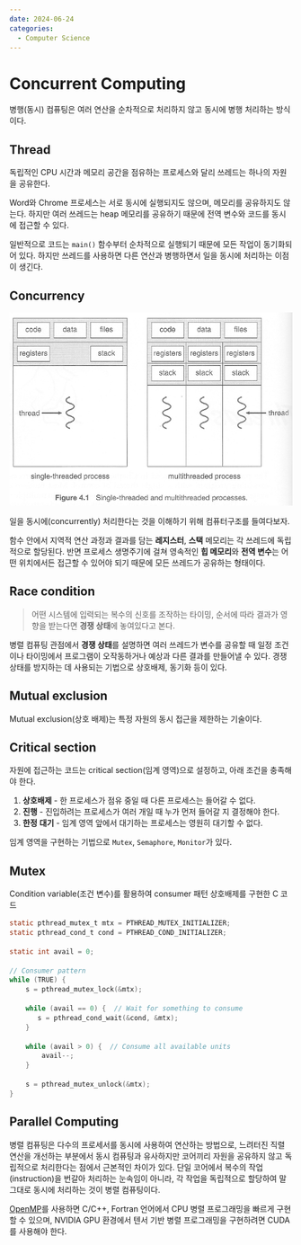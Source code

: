 ```yaml
---
date: 2024-06-24 
categories:
  - Computer Science
---
```


# Concurrent Computing

병행(동시) 컴퓨팅은 여러 연산을 순차적으로 처리하지 않고 동시에 병행 처리하는 방식이다.

<!-- more -->

## Thread

독립적인 CPU 시간과 메모리 공간을 점유하는 프로세스와 달리 쓰레드는 하나의 자원을 공유한다.

Word와 Chrome 프로세스는 서로 동시에 실행되지도 않으며, 메모리를 공유하지도 않는다. 하지만 여러 쓰레드는 heap 메모리를 공유하기 때문에 전역 변수와 코드를 동시에 접근할 수 있다.

일반적으로 코드는 `main()` 함수부터 순차적으로 실행되기 때문에 모든 작업이 동기화되어 있다. 하지만 쓰레드를 사용하면 다른 연산과 병행하면서 일을 동시에 처리하는 이점이 생긴다.

## Concurrency

![Figure demonstrating single-threaded and multi-threaded processes](../assets/fig1.png)

일을 동시에(concurrently) 처리한다는 것을 이해하기 위해 컴퓨터구조를 들여다보자.

함수 안에서 지역적 연산 과정과 결과를 담는 **레지스터**, **스택** 메모리는 각 쓰레드에 독립적으로 할당된다. 반면 프로세스 생명주기에 걸쳐 영속적인 **힙 메모리**와 **전역 변수**는 어떤 위치에서든 접근할 수 있어야 되기 때문에 모든 쓰레드가 공유하는 형태이다.

## Race condition

> 어떤 시스템에 입력되는 복수의 신호를 조작하는 타이밍, 순서에 따라 결과가 영향을 받는다면 **경쟁 상태**에 놓여있다고 본다.
> 

병렬 컴퓨팅 관점에서 **경쟁 상태**를 설명하면 여러 쓰레드가 변수를 공유할 때 일정 조건이나 타이밍에서 프로그램이 오작동하거나 예상과 다른 결과를 만들어낼 수 있다. 경쟁 상태를 방지하는 데 사용되는 기법으로 상호배제, 동기화 등이 있다.

## Mutual exclusion

Mutual exclusion(상호 배제)는 특정 자원의 동시 접근을 제한하는 기술이다.

## Critical section

자원에 접근하는 코드는 critical section(임계 영역)으로 설정하고, 아래 조건을 충족해야 한다.

1. **상호배제** - 한 프로세스가 점유 중일 때 다른 프로세스는 들어갈 수 없다.
2. **진행** - 진입하려는 프로세스가 여러 개일 때 누가 먼저 들어갈 지 결정해야 한다.
3. **한정** **대기** - 임계 영역 앞에서 대기하는 프로세스는 영원히 대기할 수 없다.

임계 영역을 구현하는 기법으로 `Mutex`, `Semaphore`, `Monitor`가 있다.

## Mutex

Condition variable(조건 변수)를 활용하여 consumer 패턴 상호배제를 구현한 C 코드

``` c
static pthread_mutex_t mtx = PTHREAD_MUTEX_INITIALIZER;
static pthread_cond_t cond = PTHREAD_COND_INITIALIZER;

static int avail = 0;

// Consumer pattern
while (TRUE) {
    s = pthread_mutex_lock(&mtx);

    while (avail == 0) {  // Wait for something to consume
       s = pthread_cond_wait(&cond, &mtx);
    }

    while (avail > 0) {  // Consume all available units 
        avail--;
    }

    s = pthread_mutex_unlock(&mtx);
}
```

## Parallel Computing

병렬 컴퓨팅은 다수의 프로세서를 동시에 사용하여 연산하는 방법으로, 느려터진 직렬 연산을 개선하는 부분에서 동시 컴퓨팅과 유사하지만 코어끼리 자원을 공유하지 않고 독립적으로 처리한다는 점에서 근본적인 차이가 있다. 단일 코어에서 복수의 작업(instruction)을 번갈아 처리하는 눈속임이 아니라, 각 작업을 독립적으로 할당하여 말 그대로 동시에 처리하는 것이 병렬 컴퓨팅이다.

[OpenMP](openmp.md)를 사용하면 C/C++, Fortran 언어에서 CPU 병렬 프로그래밍을 빠르게 구현할 수 있으며,  NVIDIA GPU 환경에서 텐서 기반 병렬 프로그래밍을 구현하려면 CUDA를 사용해야 한다.
